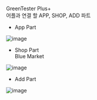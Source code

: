 GreenTester Plus+ <br>
어플과 연결 할 APP, SHOP, ADD 파트 <br>

- App Part  <br>

![image](https://user-images.githubusercontent.com/48445082/85697212-8cf02a00-b714-11ea-8024-dc3ee204e7b5.png)


- Shop Part  <br> Blue Market <br>

![image](https://user-images.githubusercontent.com/48445082/85697531-d50f4c80-b714-11ea-821c-24897295ac9f.png)


- Add Part <br>

![image](https://user-images.githubusercontent.com/48445082/85697747-0720ae80-b715-11ea-80cb-bef0f6f3bd92.png)
